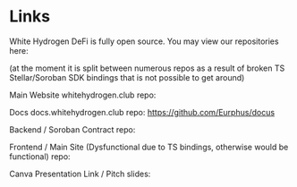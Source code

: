 # Links

White Hydrogen DeFi is fully open source. You may view our repositories here:

(at the moment it is split between numerous repos as a result of broken TS Stellar/Soroban SDK bindings that is not possible to get around)

Main Website whitehydrogen.club
repo: 

Docs docs.whitehydrogen.club
repo: https://github.com/Eurphus/docus

Backend / Soroban Contract
repo: 

Frontend / Main Site (Dysfunctional due to TS bindings, otherwise would be functional)
repo: 

Canva Presentation Link / Pitch
slides: 